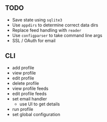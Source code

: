 ## TODO

- Save state using `sqlite3`
- Use `appdirs` to determine correct data dirs
- Replace feed handling with `reader`
- Use `configparser` to take command line args
- SSL / OAuth for email

## CLI

- add profile
- view profile
- edit profile
- delete profile
- view profile feeds
- edit profile feeds
- set email handler
  - use UI to get details
- run profile
- set global configuration
  
